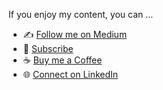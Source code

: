 If you enjoy my content, you can ...
- ✍️ [Follow me on Medium](https://medium.com/@matthiaskarner)
- 📧 [Subscribe](https://tinyletter.com/matthiaskarner)
- ☕ [Buy me a Coffee](https://www.buymeacoffee.com/matthiaskarner)
- 🌐 [Connect on LinkedIn](https://www.linkedin.com/in/matthiaskarner/)